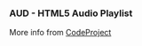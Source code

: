 <h3>AUD - HTML5 Audio Playlist</h3>
<p>More info from <a href="http://www.codeproject.com/Articles/1025941/AUD-HTML-Audio-Playlist" target="_blank">CodeProject</a></p>
